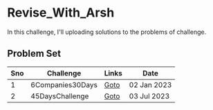 # Revise_With_Arsh

In this challenge, I'll uploading solutions to the problems of challenge.

## Problem Set

| Sno | Challenge        | Links                             | Date         |
| --- | ---------------- | --------------------------------- | ------------ |
| 1   | 6Companies30Days | [Goto](./6Companies30days/readme.md) | 02 Jan 2023  |
| 2   | 45DaysChallenge  | [Goto](./45DaysChallenge/)           | 03 Jul 2023 |
